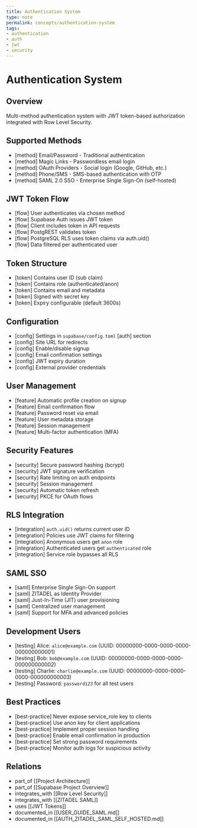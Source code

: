 ```yaml
---
title: Authentication System
type: note
permalink: concepts/authentication-system
tags:
- authentication
- auth
- jwt
- security
---
```


# Authentication System

## Overview

Multi-method authentication system with JWT token-based authorization integrated with Row Level Security.

## Supported Methods

- [method] Email/Password - Traditional authentication
- [method] Magic Links - Passwordless email login
- [method] OAuth Providers - Social login (Google, GitHub, etc.)
- [method] Phone/SMS - SMS-based authentication with OTP
- [method] SAML 2.0 SSO - Enterprise Single Sign-On (self-hosted)

## JWT Token Flow

- [flow] User authenticates via chosen method
- [flow] Supabase Auth issues JWT token
- [flow] Client includes token in API requests
- [flow] PostgREST validates token
- [flow] PostgreSQL RLS uses token claims via auth.uid()
- [flow] Data filtered per authenticated user

## Token Structure

- [token] Contains user ID (sub claim)
- [token] Contains role (authenticated/anon)
- [token] Contains email and metadata
- [token] Signed with secret key
- [token] Expiry configurable (default 3600s)

## Configuration

- [config] Settings in `supabase/config.toml` [auth] section
- [config] Site URL for redirects
- [config] Enable/disable signup
- [config] Email confirmation settings
- [config] JWT expiry duration
- [config] External provider credentials

## User Management

- [feature] Automatic profile creation on signup
- [feature] Email confirmation flow
- [feature] Password reset via email
- [feature] User metadata storage
- [feature] Session management
- [feature] Multi-factor authentication (MFA)

## Security Features

- [security] Secure password hashing (bcrypt)
- [security] JWT signature verification
- [security] Rate limiting on auth endpoints
- [security] Session management
- [security] Automatic token refresh
- [security] PKCE for OAuth flows

## RLS Integration

- [integration] `auth.uid()` returns current user ID
- [integration] Policies use JWT claims for filtering
- [integration] Anonymous users get `anon` role
- [integration] Authenticated users get `authenticated` role
- [integration] Service role bypasses all RLS

## SAML SSO

- [saml] Enterprise Single Sign-On support
- [saml] ZITADEL as Identity Provider
- [saml] Just-In-Time (JIT) user provisioning
- [saml] Centralized user management
- [saml] Support for MFA and advanced policies

## Development Users

- [testing] Alice: `alice@example.com` (UUID: 00000000-0000-0000-0000-000000000001)
- [testing] Bob: `bob@example.com` (UUID: 00000000-0000-0000-0000-000000000002)
- [testing] Charlie: `charlie@example.com` (UUID: 00000000-0000-0000-0000-000000000003)
- [testing] Password: `password123` for all test users

## Best Practices

- [best-practice] Never expose service_role key to clients
- [best-practice] Use anon key for client applications
- [best-practice] Implement proper session handling
- [best-practice] Enable email confirmation in production
- [best-practice] Set strong password requirements
- [best-practice] Monitor auth logs for suspicious activity

## Relations

- part_of [[Project Architecture]]
- part_of [[Supabase Project Overview]]
- integrates_with [[Row Level Security]]
- integrates_with [[ZITADEL SAML]]
- uses [[JWT Tokens]]
- documented_in [[USER_GUIDE_SAML.md]]
- documented_in [[AUTH_ZITADEL_SAML_SELF_HOSTED.md]]
